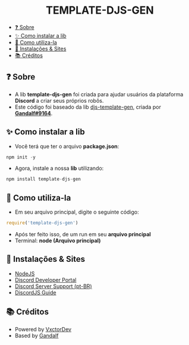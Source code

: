 <h1 align="center">
<strong> TEMPLATE-DJS-GEN </strong>
</h1>

- [❓ Sobre](#❓-sobre)
- [✨ Como instalar a lib](#✨-como-instalar-a-lib)
- [🔑 Como utiliza-la](#🔑-como-utiliza-la)
- [🧪 Instalações & Sites](#🧪-instalações--site)
- [📚 Créditos](#📚-créditos)

## ❓ Sobre

- A lib **template-djs-gen** foi criada para ajudar usuários da plataforma **Discord** a criar seus próprios robôs.
- Este código foi baseado da lib [djs-template-gen](https://www.npmjs.com/package/djs-template-gen), criada por **[Gandalf#9164](https://github.com/Gandalf51)**.

## ✨ Como instalar a lib

- Você terá que ter o arquivo **package.json**:
```js
npm init -y
```
- Agora, instale a nossa **lib** utilizando:
```js
npm install template-djs-gen
```

## 🔑 Como utiliza-la

- Em seu arquivo principal, digite o seguinte código:
```js
require('template-djs-gen')
```
- Após ter feito isso, de um run em seu **arquivo principal**
- Terminal: **node (Arquivo principal)**


## 🧪 Instalações & Sites

- [NodeJS](https://nodejs.org/en/download)
- [Discord Developer Portal](https://discord.com/developers/applications)
- [Discord Server Support (pt-BR)](https://discord.gg/oferinha)
- [DiscordJS Guide](https://discordjs.guide/#before-you-begin)

## 📚 Créditos

- Powered by [VxctorDev](https://github.com/VxctorDev)
- Based by [Gandalf](https://github.com/Gandalf51)